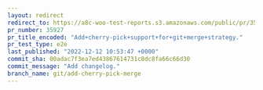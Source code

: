 ```yaml
---
layout: redirect
redirect_to: https://a8c-woo-test-reports.s3.amazonaws.com/public/pr/35927/e2e/index.html
pr_number: 35927
pr_title_encoded: "Add+cherry-pick+support+for+git+merge+strategy."
pr_test_type: e2e
last_published: "2022-12-12 10:53:47 +0000"
commit_sha: 00adac7f3ea7ed43867614731c8dc8fa66c66d30
commit_message: "Add changelog."
branch_name: git/add-cherry-pick-merge
---
```

